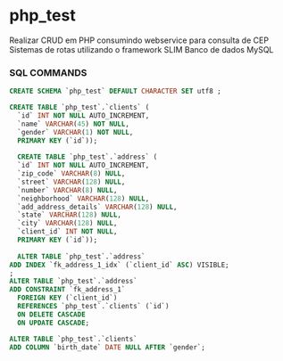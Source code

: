 # php_test
Realizar CRUD em PHP consumindo webservice para consulta de CEP
Sistemas de rotas utilizando o framework SLIM
Banco de dados MySQL

### SQL COMMANDS
```sql
CREATE SCHEMA `php_test` DEFAULT CHARACTER SET utf8 ;

CREATE TABLE `php_test`.`clients` (
  `id` INT NOT NULL AUTO_INCREMENT,
  `name` VARCHAR(45) NOT NULL,
  `gender` VARCHAR(1) NOT NULL,
  PRIMARY KEY (`id`));
  
  CREATE TABLE `php_test`.`address` (
  `id` INT NOT NULL AUTO_INCREMENT,
  `zip_code` VARCHAR(8) NULL,
  `street` VARCHAR(128) NULL,
  `number` VARCHAR(8) NULL,
  `neighborhood` VARCHAR(128) NULL,
  `add_address_details` VARCHAR(128) NULL,
  `state` VARCHAR(128) NULL,
  `city` VARCHAR(128) NULL,
  `client_id` INT NOT NULL,
  PRIMARY KEY (`id`));
  
  ALTER TABLE `php_test`.`address` 
ADD INDEX `fk_address_1_idx` (`client_id` ASC) VISIBLE;
;
ALTER TABLE `php_test`.`address` 
ADD CONSTRAINT `fk_address_1`
  FOREIGN KEY (`client_id`)
  REFERENCES `php_test`.`clients` (`id`)
  ON DELETE CASCADE
  ON UPDATE CASCADE;

ALTER TABLE `php_test`.`clients` 
ADD COLUMN `birth_date` DATE NULL AFTER `gender`;
```
